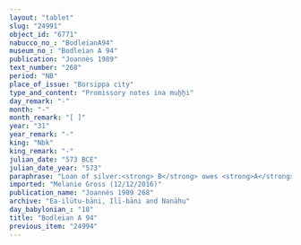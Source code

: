 ```yaml
---
layout: "tablet"
slug: "24991"
object_id: "6771"
nabucco_no_: "BodleianA94"
museum_no_: "Bodleian A 94"
publication: "Joannès 1989"
text_number: "268"
period: "NB"
place_of_issue: "Borsippa city"
type_and_content: "Promissory notes ina muẖẖi"
day_remark: "-"
month: "-"
month_remark: "[ ]"
year: "31"
year_remark: "-"
king: "Nbk"
king_remark: "-"
julian_date: "573 BCE"
julian_date_year: "573"
paraphrase: "Loan of silver:<strong> B</strong> owes <strong>A</strong> 1 &frac14; shekels of silver. <strong>B</strong> swears (<em>tam&ucirc;</em>) by Bēl that he will pay the silver, which is needed for wool, to <strong>A</strong> on the 16<sup>th</sup> of Addar (XII). 2 witnesses (including Zabdia/Nab&ucirc;-kāṣir//(Ea-)ilūtu-bāni) and the scribe.<br /> &nbsp;<br /> <strong>A</strong> = Zēr-Bābili/&Scaron;umāya//(Ea-)ilūtu-bāni, <em>ērib bīt Nab&ucirc;</em> (enterer of the Nab&ucirc; Temple); <strong>B</strong> = Nab&ucirc;-umma-ilē&rsquo;/&Scaron;arru-tarībi; Scribe = Iddin-Nab&ucirc;/Aplāya//Ilī-bāni<br /> &nbsp;"
imported: "Melanie Gross (12/12/2016)"
publication_name: "Joannès 1989 268"
archive: "Ea-ilūtu-bāni, Ilī-bāni and Nanāhu"
day_babylonian_: "18"
title: "Bodleian A 94"
previous_item: "24994"
---
```

